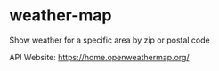 # weather-map
Show weather for a specific area by zip or postal code

API Website: https://home.openweathermap.org/

